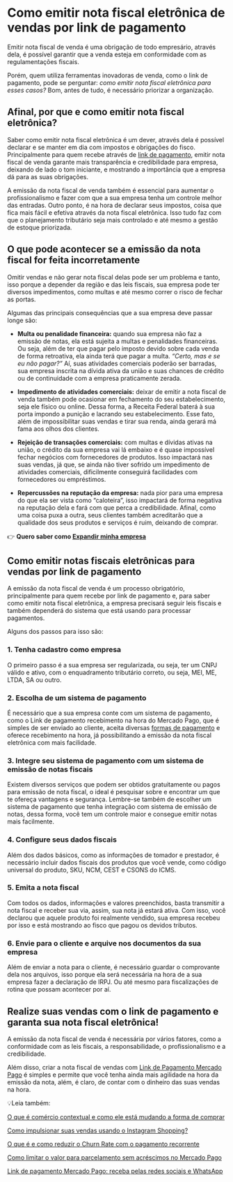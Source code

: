 # Como emitir nota fiscal eletrônica de vendas por link de pagamento

Emitir nota fiscal de venda é uma obrigação de todo empresário, através dela, é possível garantir que a venda esteja em conformidade com as regulamentações fiscais.

Porém, quem utiliza ferramentas inovadoras de venda, como o link de pagamento, pode se perguntar: *como emitir nota fiscal eletrônica para esses casos?* Bom, antes de tudo, é necessário priorizar a organização.

## Afinal, por que e como emitir nota fiscal eletrônica?

Saber como emitir nota fiscal eletrônica é um dever, através dela é possível declarar e se manter em dia com impostos e obrigações do fisco. Principalmente para quem recebe através de [link de pagamento](https://meubolso.mercadopago.com.br/como-funciona-o-link-pagamento-para-venda-online), emitir nota fiscal de venda garante mais transparência e credibilidade para empresa, deixando de lado o tom iniciante, e mostrando a importância que a empresa dá para as suas obrigações.

A emissão da nota fiscal de venda também é essencial para aumentar o profissionalismo e fazer com que a sua empresa tenha um controle melhor das entradas. Outro ponto, é na hora de declarar seus impostos, coisa que fica mais fácil e efetiva através da nota fiscal eletrônica. Isso tudo faz com que o planejamento tributário seja mais controlado e até mesmo a gestão de estoque priorizada.

## O que pode acontecer se a emissão da nota fiscal for feita incorretamente

Omitir vendas e não gerar nota fiscal delas pode ser um problema e tanto, isso porque a depender da região e das leis fiscais, sua empresa pode ter diversos impedimentos, como multas e até mesmo correr o risco de fechar as portas.

Algumas das principais consequências que a sua empresa deve passar longe são:

- **Multa ou penalidade financeira:** quando sua empresa não faz a emissão de notas, ela está sujeita a multas e penalidades financeiras. Ou seja, além de ter que pagar pelo imposto devido sobre cada venda de forma retroativa, ela ainda terá que pagar a multa. *“Certo, mas e se eu não pagar?”* Aí, suas atividades comerciais poderão ser barradas, sua empresa inscrita na dívida ativa da união e suas chances de crédito ou de continuidade com a empresa praticamente zerada.

- **Impedimento de atividades comerciais:** deixar de emitir a nota fiscal de venda também pode ocasionar em fechamento do seu estabelecimento, seja ele físico ou online. Dessa forma, a Receita Federal baterá à sua porta impondo a punição e lacrando seu estabelecimento. Esse fato, além de impossibilitar suas vendas e tirar sua renda, ainda gerará má fama aos olhos dos clientes.

- **Rejeição de transações comerciais:** com multas e dívidas ativas na união, o crédito da sua empresa vai lá embaixo e é quase impossível fechar negócios com fornecedores de produtos. Isso impactará nas suas vendas, já que, se ainda não tiver sofrido um impedimento de atividades comerciais, dificilmente conseguirá facilidades com fornecedores ou empréstimos.

- **Repercussões na reputação da empresa:** nada pior para uma empresa do que ela ser vista como “caloteira”, isso impactará de forma negativa  na reputação dela e fará com que perca a credibilidade. Afinal, como uma coisa puxa a outra, seus clientes também acreditarão que a qualidade dos seus produtos e serviços é ruim, deixando de comprar.

👉 **Quero saber como [Expandir minha empresa](https://meubolso.mercadopago.com.br/loja-digital-formas-de-expandir-sua-empresa)**

## Como emitir notas fiscais eletrônicas para vendas por link de pagamento

A emissão da nota fiscal de venda é um processo obrigatório, principalmente para quem recebe por link de pagamento e, para saber como emitir nota fiscal eletrônica, a empresa precisará seguir leis fiscais e também dependerá do sistema que está usando para processar pagamentos.

Alguns dos passos para isso são:

### 1. Tenha cadastro como empresa

O primeiro passo é a sua empresa ser regularizada, ou seja, ter um CNPJ válido e ativo, com o enquadramento tributário correto, ou seja, MEI, ME, LTDA, SA ou outro.

### 2. Escolha de um sistema de pagamento

É necessário que a sua empresa conte com um sistema de pagamento, como o Link de pagamento recebimento na hora do Mercado Pago, que é simples de ser enviado ao cliente, aceita diversas [formas de pagamento](https://meubolso.mercadopago.com.br/como-meios-de-pagamento-alternativos-estao-transformando-o-e-commerce) e oferece recebimento na hora, já possibilitando a emissão da nota fiscal eletrônica com mais facilidade.

### 3. Integre seu sistema de pagamento com um sistema de emissão de notas fiscais

Existem diversos serviços que podem ser obtidos gratuitamente ou pagos para emissão de nota fiscal, o ideal é pesquisar sobre e encontrar um que te ofereça vantagens e segurança. Lembre-se também de escolher um sistema de pagamento que tenha integração com sistema de emissão de notas, dessa forma, você tem um controle maior e consegue emitir notas mais facilmente.

### 4. Configure seus dados fiscais

Além dos dados básicos, como as informações de tomador e prestador, é necessário incluir dados fiscais dos produtos que você vende, como código universal do produto, SKU, NCM, CEST e CSONS do ICMS.

### 5. Emita a nota fiscal

Com todos os dados, informações e valores preenchidos, basta transmitir a nota fiscal e receber sua via, assim, sua nota já estará ativa. Com isso, você declarou que aquele produto foi realmente vendido, sua empresa recebeu por isso e está mostrando ao fisco que pagou os devidos tributos.

### 6. Envie para o cliente e arquive nos documentos da sua empresa

Além de enviar a nota para o cliente, é necessário guardar o comprovante dela nos arquivos, isso porque ela será necessária na hora de a sua empresa fazer a declaração de IRPJ. Ou até mesmo para fiscalizações de rotina que possam acontecer por aí.

## Realize suas vendas com o link de pagamento e garanta sua nota fiscal eletrônica!

A emissão da nota fiscal de venda é necessária por vários fatores, como a conformidade com as leis fiscais, a responsabilidade, o profissionalismo e a credibilidade.

Além disso, criar a nota fiscal de vendas com [Link de Pagamento Mercado Pago](https://meubolso.mercadopago.com.br/saiba-como-vender-mais-com-o-link-de-pagamento-mercado-pago) é simples e permite que você tenha ainda mais agilidade na hora da emissão da nota, além, é claro, de contar com o dinheiro das suas vendas na hora.

💡Leia também:

[O que é comércio contextual e como ele está mudando a forma de comprar](https://meubolso.mercadopago.com.br/o-que-e-comercio-contextual-e-como-ele-esta-mudando-a-forma-de-comprar)

[Como impulsionar suas vendas usando o Instagram Shopping?](https://meubolso.mercadopago.com.br/instagram-shopping)

[O que é e como reduzir o Churn Rate com o pagamento recorrente](https://meubolso.mercadopago.com.br/como-diminuir-churn-rate-com-pagamento-recorrente)

[Como limitar o valor para parcelamento sem acréscimos no Mercado Pago](https://meubolso.mercadopago.com.br/mercado-pago-como-limitar-valor-minimo-parcelamento-sem-juros)

[Link de pagamento Mercado Pago: receba pelas redes sociais e WhatsApp](https://meubolso.mercadopago.com.br/receber-por-posts-no-instagram-mensagens-no-celular-e-e-mails-tudo-o-que-o-link-de-pagamento-do-mercado-pago-oferece-para-voce)